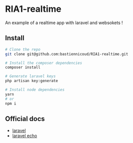 # RIA1-realtime

An example of a realtime app with laravel and websokets !

## Install

```sh
# Clone the repo
git clone git@github.com:bastiennicoud/RIA1-realtime.git

# Install the composer dependencies
composer install

# Generate laravel keys
php artisan key:generate

# Install node dependencies
yarn
# or
npm i
```

## Official docs

* [laravel](https://laravel.com/docs/5.6/)
* [laravel echo](https://laravel.com/docs/5.6/broadcasting)